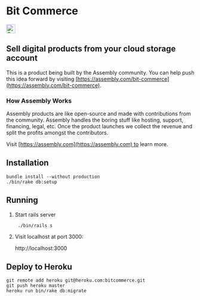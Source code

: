 # Bit Commerce

<a href="https://assembly.com/bit-commerce/bounties?utm_campaign=assemblage&utm_source=bit-commerce&utm_medium=repo_badge"><img src="https://asm-badger.herokuapp.com/bit-commerce/badges/tasks.svg" height="24px" alt="Open Tasks" /></a>

## Sell digital products from your cloud storage account

This is a product being built by the Assembly community. You can help push this idea forward by visiting [https://assembly.com/bit-commerce](https://assembly.com/bit-commerce).

### How Assembly Works

Assembly products are like open-source and made with contributions from the community. Assembly handles the boring stuff like hosting, support, financing, legal, etc. Once the product launches we collect the revenue and split the profits amongst the contributors.

Visit [https://assembly.com](https://assembly.com) to learn more.

## Installation

    bundle install --without production
    ./bin/rake db:setup

## Running

1. Start rails server

        ./bin/rails s

2. Visit localhost at port 3000:

    http://localhost:3000

## Deploy to Heroku

    git remote add heroku git@heroku.com:bitcommerce.git
    git push heroku master
    heroku run bin/rake db:migrate

